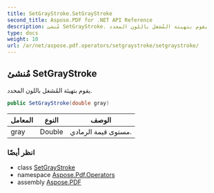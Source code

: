 ```yaml
---
title: SetGrayStroke.SetGrayStroke
second_title: Aspose.PDF for .NET API Reference
description: مُنشئ SetGrayStroke. يقوم بتهيئة المُشغل باللون المحدد
type: docs
weight: 10
url: /ar/net/aspose.pdf.operators/setgraystroke/setgraystroke/
---
```

## مُنشئ SetGrayStroke

يقوم بتهيئة المُشغل باللون المحدد.

```csharp
public SetGrayStroke(double gray)
```

| المعامل | النوع | الوصف |
| --- | --- | --- |
| gray | Double | مستوى قيمة الرمادي. |

### انظر أيضًا

* class [SetGrayStroke](../)
* namespace [Aspose.Pdf.Operators](../../../aspose.pdf.operators/)
* assembly [Aspose.PDF](../../../)